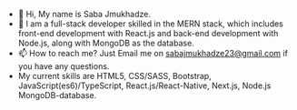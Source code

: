 - 👋 Hi, My name is Saba Jmukhadze.
- 👀 I am a full-stack developer skilled in the MERN stack, which includes front-end development with React.js and back-end development with Node.js, along with 
MongoDB as the database.
- 📫 How to reach me? Just Email me on sabajmukhadze23@gmail.com if you have any questions.
- My current skills are HTML5, CSS/SASS, Bootstrap, JavaScript(es6)/TypeScript, React.js/React-Native, Next.js, Node.js MongoDB-database.

